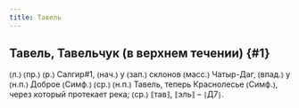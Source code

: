 ```yaml
---
title: Тавель
---
```

## Тавель, Тавельчук (в верхнем течении) {#1}

⦅л.⦆ ⦅пр.⦆ ⦅р.⦆ Салгир#1, ⦅нач.⦆ у ⦅зап.⦆ склонов ⦅масс.⦆ Чатыр-Даг, ⦅впад.⦆ у ⦅н.п.⦆ Доброе ⦅Симф.⦆ ⦅ср.⦆ ⦅н.п.⦆ Тавель, теперь Краснолесье ⦅Симф.⦆, через который протекает река; ⦅ср.⦆ ⟦тав⟧, ⟦эль⟧ – ⦃Д7⦄.
